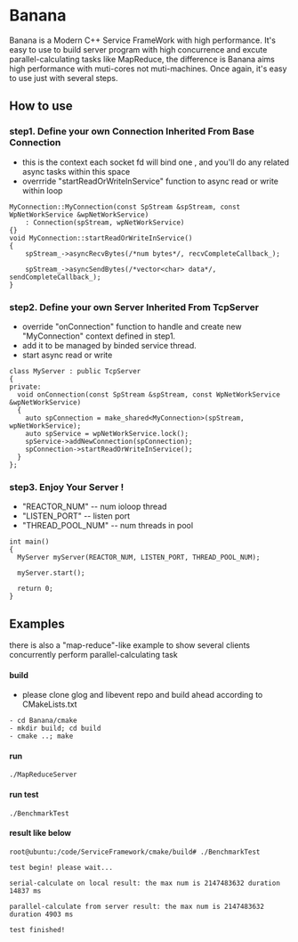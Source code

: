 # **Banana**
Banana is a Modern C++ Service FrameWork with high performance. It's easy to use to build server program with high concurrence and excute parallel-calculating tasks like MapReduce, the difference is Banana aims high performance with muti-cores not muti-machines. Once again, it's easy to use just with several steps.
## How to use

### step1. Define your own Connection Inherited From Base Connection
- this is the context each socket fd will bind one , and you'll do any related async tasks within this space
- overrride "startReadOrWriteInService" function to async read or write within loop
```
MyConnection::MyConnection(const SpStream &spStream, const WpNetWorkService &wpNetWorkService)
    : Connection(spStream, wpNetWorkService)
{}
void MyConnection::startReadOrWriteInService()
{
    spStream_->asyncRecvBytes(/*num bytes*/, recvCompleteCallback_);

    spStream_->asyncSendBytes(/*vector<char> data*/, sendCompleteCallback_);
}

```
### step2. Define your own Server Inherited From TcpServer
- override "onConnection" function to handle and create new "MyConnection" context defined in step1.
- add it to be managed by binded service thread.
- start async read or write
```
class MyServer : public TcpServer
{
private:
  void onConnection(const SpStream &spStream, const WpNetWorkService &wpNetWorkService)
  {
    auto spConnection = make_shared<MyConnection>(spStream, wpNetWorkService);
    auto spService = wpNetWorkService.lock();
    spService->addNewConnection(spConnection);
    spConnection->startReadOrWriteInService();
  }
};
```
### step3. Enjoy Your Server !
- "REACTOR_NUM" --  num ioloop thread
- "LISTEN_PORT" -- listen port
- "THREAD_POOL_NUM" -- num threads in pool
```
int main()
{
  MyServer myServer(REACTOR_NUM, LISTEN_PORT, THREAD_POOL_NUM);

  myServer.start();

  return 0;
}
```

## Examples
there is also a "map-reduce"-like example to show several clients concurrently perform parallel-calculating task
#### build
- please clone glog and libevent repo and build ahead according to CMakeLists.txt
```
- cd Banana/cmake
- mkdir build; cd build
- cmake ..; make
```
#### run
```
./MapReduceServer
```
#### run test
```
./BenchmarkTest
```
#### result like below
```
root@ubuntu:/code/ServiceFramework/cmake/build# ./BenchmarkTest

test begin! please wait...

serial-calculate on local result: the max num is 2147483632 duration 14837 ms

parallel-calculate from server result: the max num is 2147483632 duration 4903 ms

test finished!
```
